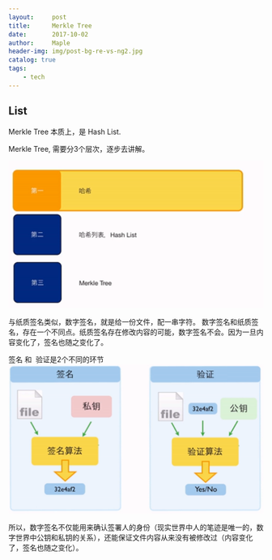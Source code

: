 ```yaml
---
layout:     post
title:      Merkle Tree
date:       2017-10-02
author:     Maple
header-img: img/post-bg-re-vs-ng2.jpg
catalog: true
tags:
    - tech
---
```


## List
Merkle Tree 本质上，是 Hash List.

Merkle Tree, 需要分3个层次，逐步去讲解。

![image](https://github.com/MapleLaker/MapleLaker.github.io/blob/master/img/bt-merkletree-intro.png?raw=true)

与纸质签名类似，数字签名，就是给一份文件，配一串字符。
数字签名和纸质签名，存在一个不同点。纸质签名存在修改内容的可能，数字签名不会。因为一旦内容变化了，签名也随之变化了。

签名 和  验证是2个不同的环节
![image](https://github.com/MapleLaker/MapleLaker.github.io/blob/master/img/bt-shuziqianming-guocheng.png?raw=true)

所以，数字签名不仅能用来确认签署人的身份（现实世界中人的笔迹是唯一的，数字世界中公钥和私钥的关系），还能保证文件内容从来没有被修改过（内容变化了，签名也随之变化）。






